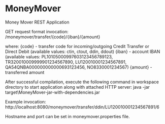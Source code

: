 # MoneyMover
Money Mover REST Application

GET request format invocation:
/moneymover/transfer/{code}/{iban}/{amount}

where:
{code} - transfer code for incoming/outgoing Credit Transfer or Direct Debit (available values: ctin, ctout, ddin, ddout)
{iban} - account IBAN (available values: PL10105000997603123456789123, TR320010009999901234567890, LU120010001234567891, QA54QNBA000000000000693123456, NO8330001234567)
{amount} - transferred amount

After successful compilation, execute the following command in workspace directory to start application along with attached HTTP server:
java -jar target\MoneyMover-jar-with-dependencies.jar

Example invocation:
http://localhost:8080/moneymover/transfer/ddin/LU120010001234567891/6

Hostname and port can be set in moneymover.properties file.

